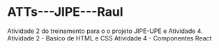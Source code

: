 # ATTs---JIPE---Raul

Atividade 2 do treinamento para o o projeto JIPE-UPE e Atividade 4.
Atividade 2 - Basico de HTML e CSS
Atividade 4 - Componentes React
